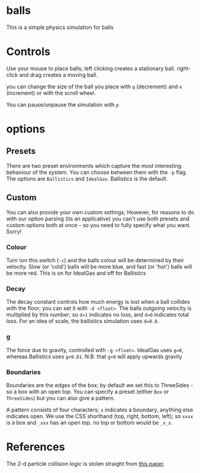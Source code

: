 # balls

This is a simple physics simulation for balls

# Controls

Use your mouse to place balls; left clicking creates a stationary ball. right-click and drag creates a moving ball.

you can change the size of the ball you place with `q` (decrement) and `e` (increment) or with the scroll wheel.

You can pause/unpause the simulation with `p`

# options

## Presets

There are two preset environments which capture the most interesting behaviour of the system. You can choose between them with the `-p` flag. The options are `Ballistics` and `IdealGas`. Ballistics is the default.

## Custom

You can also provide your own custom settings; However, for reasons to do with our option parsing (its an applicative) you can't use both presets and custom options both at once - so you need to fully specify what you want. Sorry!

### Colour

Turn \on this switch (`-c`) and the balls colour will be determined by their velocity. Slow (or 'cold') balls will be more blue, and fast (or 'hot') balls will be more red. This is on for IdealGas and off for Ballistics

### Decay

The decay constant controls how much energy is lost when a ball collides with the floor; you can set it with `-d <float>`. The balls outgoing velocity is multiplied by this number; so `d=1` indicates no loss, and `d=0` indicates total loss. For an idea of scale, the ballistics simulation uses `d=0.8`.

### g

The force due to gravity, controlled with `-g <float>`. IdealGas uses `g=0`, whereas Ballistics uses `g=9.81`. N.B. that `g<0` will apply upwards gravity

### Boundaries

Boundaries are the edges of the box; by default we set this to ThreeSides - so a box with an open top. You can specify a preset (either `Box` or `ThreeSides`) but you can also give a pattern.

A pattern consists of four characters; `x` indicates a boundary, anything else indicates open.
We use the CSS shorthand (top, right, bottom, left); so `xxxx` is a box and `_xxx` has an open top.
no top or bottom would be `_x_x`.

# References

The 2-d particle collision logic is stolen straight from [this paper](https://www.imada.sdu.dk/~rolf/Edu/DM815/E10/2dcollisions.pdf).
